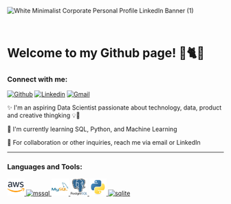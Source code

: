 ![White Minimalist Corporate Personal Profile LinkedIn Banner (1)](https://user-images.githubusercontent.com/96028654/191464598-07609065-2c15-402b-8ff3-424c0378ed60.png)

<br>

<h1 align="left">Welcome to my Github page! 👋🐈🐾</h1>

<h3 align="left">Connect with me:</h3>

[![Github](https://img.shields.io/badge/-Github-000?style=flat&logo=Github&logoColor=white)](https://github.com/natalieng348)
[![Linkedin](https://img.shields.io/badge/-LinkedIn-blue?style=flat&logo=Linkedin&logoColor=white)](https://www.linkedin.com/in/natalie-nguyen-001)
[![Gmail](https://img.shields.io/badge/-Gmail-c14438?style=flat&logo=Gmail&logoColor=white)](mailto:natalieng348@gmail.com)

✨ I'm an aspiring Data Scientist passionate about technology, data, product and creative thingking 💡💭 

🌱 I'm currently learning SQL, Python, and Machine Learning

📨 For collaboration or other inquiries, reach me via email or LinkedIn

---



<h3 align="left">Languages and Tools:</h3>
<p align="left"> <a href="https://aws.amazon.com" target="_blank" rel="noreferrer"> <img src="https://raw.githubusercontent.com/devicons/devicon/master/icons/amazonwebservices/amazonwebservices-original-wordmark.svg" alt="aws" width="40" height="40"/> </a> <a href="https://www.microsoft.com/en-us/sql-server" target="_blank" rel="noreferrer"> <img src="https://www.svgrepo.com/show/303229/microsoft-sql-server-logo.svg" alt="mssql" width="40" height="40"/> </a> <a href="https://www.mysql.com/" target="_blank" rel="noreferrer"> <img src="https://raw.githubusercontent.com/devicons/devicon/master/icons/mysql/mysql-original-wordmark.svg" alt="mysql" width="40" height="40"/> </a> <a href="https://www.postgresql.org" target="_blank" rel="noreferrer"> <img src="https://raw.githubusercontent.com/devicons/devicon/master/icons/postgresql/postgresql-original-wordmark.svg" alt="postgresql" width="40" height="40"/> </a> <a href="https://www.python.org" target="_blank" rel="noreferrer"> <img src="https://raw.githubusercontent.com/devicons/devicon/master/icons/python/python-original.svg" alt="python" width="40" height="40"/> </a> <a href="https://www.sqlite.org/" target="_blank" rel="noreferrer"> <img src="https://www.vectorlogo.zone/logos/sqlite/sqlite-icon.svg" alt="sqlite" width="40" height="40"/> </a> </p>

<!--- <p><img align="center" src="https://github-readme-streak-stats.herokuapp.com/?user=natalieng348&" alt="natalieng348" /></p> -->


